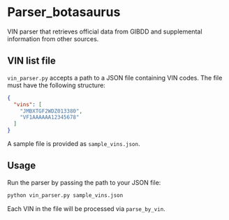 # Parser_botasaurus

VIN parser that retrieves official data from GIBDD and supplemental information from other sources.

## VIN list file

`vin_parser.py` accepts a path to a JSON file containing VIN codes. The file must have the following structure:

```json
{
  "vins": [
    "JMBXTGF2WDZ013380",
    "VF1AAAAAA12345678"
  ]
}
```

A sample file is provided as `sample_vins.json`.

## Usage

Run the parser by passing the path to your JSON file:

```bash
python vin_parser.py sample_vins.json
```

Each VIN in the file will be processed via `parse_by_vin`.


